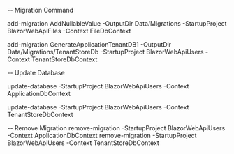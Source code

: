 -- Migration Command

add-migration AddNullableValue -OutputDir  Data/Migrations  -StartupProject BlazorWebApiFiles -Context FileDbContext

add-migration GenerateApplicationTenantDB1 -OutputDir  Data/Migrations/TenantStoreDb  -StartupProject BlazorWebApiUsers -Context TenantStoreDbContext


-- Update Database

update-database -StartupProject BlazorWebApiUsers  -Context ApplicationDbContext


update-database -StartupProject BlazorWebApiUsers  -Context TenantStoreDbContext



-- Remove Migration
remove-migration  -StartupProject BlazorWebApiUsers -Context ApplicationDbContext
remove-migration  -StartupProject BlazorWebApiUsers -Context TenantStoreDbContext
